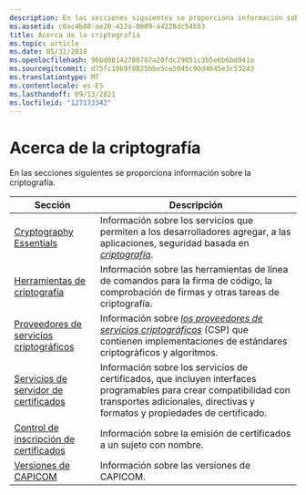 ```yaml
---
description: En las secciones siguientes se proporciona información sobre la criptografía.
ms.assetid: c0ac4b88-ae20-412a-8889-a4228dc54b53
title: Acerca de la criptografía
ms.topic: article
ms.date: 05/31/2018
ms.openlocfilehash: 96bd08142780787a20fdc29051c3b5e6b6bd941e
ms.sourcegitcommit: d75fc10b9f0825bbe5ce5045c90d4045e3c53243
ms.translationtype: MT
ms.contentlocale: es-ES
ms.lasthandoff: 09/13/2021
ms.locfileid: "127173342"
---
```

# <a name="about-cryptography"></a>Acerca de la criptografía

En las secciones siguientes se proporciona información sobre la criptografía.



| Sección                                                                | Descripción                                                                                                                                                                                                                                   |
|------------------------------------------------------------------------|-----------------------------------------------------------------------------------------------------------------------------------------------------------------------------------------------------------------------------------------------|
| [Cryptography Essentials](cryptography-essentials.md)                 | Información sobre los servicios que permiten a los desarrolladores agregar, a las aplicaciones, seguridad basada en [*criptografía*](../secgloss/c-gly.md).                                                          |
| [Herramientas de criptografía](cryptography-tools.md)                           | Información sobre las herramientas de línea de comandos para la firma de código, la comprobación de firmas y otras tareas de criptografía.                                                                                                                                  |
| [Proveedores de servicios criptográficos](cryptographic-service-providers.md) | Información sobre [*los proveedores de servicios criptográficos*](../secgloss/c-gly.md) (CSP) que contienen implementaciones de estándares criptográficos y algoritmos. |
| [Servicios de servidor de certificados](certificate-services.md)                       | Información sobre los servicios de certificados, que incluyen interfaces programables para crear compatibilidad con transportes adicionales, directivas y formatos y propiedades de certificado.                                                               |
| [Control de inscripción de certificados](certificate-enrollment-control.md)   | Información sobre la emisión de certificados a un sujeto con nombre.                                                                                                                                                                                    |
| [Versiones de CAPICOM](capicom-versions.md)                               | Información sobre las versiones de CAPICOM.                                                                                                                                                                                                           |



 

 

 
